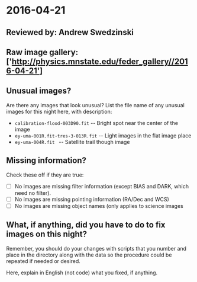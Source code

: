 # 2016-04-21

## Reviewed by:   Andrew Swedzinski

## Raw image gallery: ['http://physics.mnstate.edu/feder_gallery//2016-04-21']

## Unusual images?

Are there any images that look unusual? List the file name of any unusual images for this night here, with description:

+ `calibration-flood-003D90.fit` -- Bright spot near the center of the image
+ `ey-uma-001R.fit-tres-3-013R.fit` -- Light images in the flat image place
+ `ey-uma-004R.fit ` -- Satellite trail though image


## Missing information?

Check these off if they are true:

- [ ] No images are missing filter information (except BIAS and DARK, which need no filter).
- [ ] No images are missing pointing information (RA/Dec and WCS)
- [ ] No images are missing object names (only applies to science images

## What, if anything, did you have to do to fix images on this night?

Remember, you should do your changes with scripts that you number and place in the
directory along with the data so the procedure could be repeated if needed or
desired.

Here, explain in English (not code) what you fixed, if anything.

